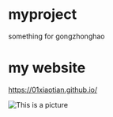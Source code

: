 # myproject
something for gongzhonghao

# my website
https://01xiaotian.github.io/

![This is a picture](https://flowus.cn/d3660b0b-befa-4abd-abcf-0d0c9d3a5755#d8ea52a1-79ad-492d-8fe4-16f16386fbb4 "my picture")
